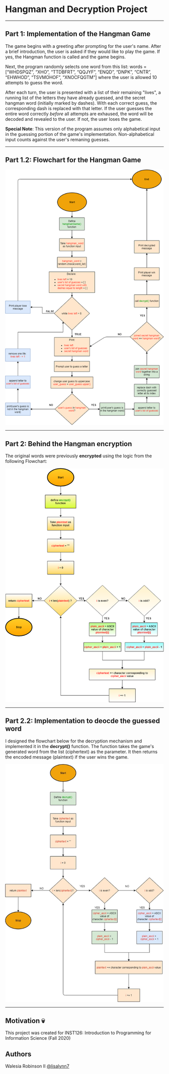 # Hangman and Decryption Project
- - - - - - - - - - - -
## Part 1: Implementation of the Hangman Game

The game begins with a greeting after prompting for the user's name. After a brief introduction, the user is asked if they would like to play the game.
If yes, the Hangman function is called and the game begins.

Next, the program randomly selects one word from this list: words = [“WHDSPQZ”, “XHO”, “TTDBFRT”, “QQJYF”, “ENQD”, “DNPK”, “CNTR”, “EHWHOD”, “TSVMOHOF”, “XNOCFQGTM”]
where the user is allowed 10 attempts to guess the word. 

After each turn, the user is presented with a list of their remaining "lives", a running list of the letters they have already guessed, and the secret hangman word (initially marked by dashes). With each correct guess, the corresponding dash is replaced with that letter. If the user guesses the entire word correctly *before* all attempts are exhaused, the word will be decoded and revealed to the user. If not, the user loses the game.

**Special Note**: This version of the program assumes only alphabetical input in the guessing portion of the game's implementation. Non-alphabetical input counts against the user's remaning guesses.
- - - - - - - - - - - - - 
## Part 1.2: Flowchart for the Hangman Game

![flowchart](https://github.com/lisalynn7/hangman-and-decryption/blob/main/hangmangame.png)
- - - - - - - - - - - - - 
## Part 2: Behind the Hangman encryption
The original words were previously **encrypted** using the logic from the following Flowchart: 

![flowchart](https://github.com/lisalynn7/hangman-and-decryption/blob/main/encode.png)

- - - - - - - - - - - 
## Part 2.2: Implementation to deocde the guessed word
I designed the flowchart below for the decryption mechanism and implemented it in the **decrypt()** function. The function takes the game's generated word from the list (ciphertext) as the parameter. It then returns the encoded message (plaintext) if the user wins the game. 

![flowchart](https://github.com/lisalynn7/hangman-and-decryption/blob/main/decode.jpg)
- - - - - - 
## Motivation :skull:
This project was created for INST126: Introduction to Programming for Information Science (Fall 2020)

## Authors
Walesia Robinson II
[@lisalynn7](http://github.com/lisalynn7)
